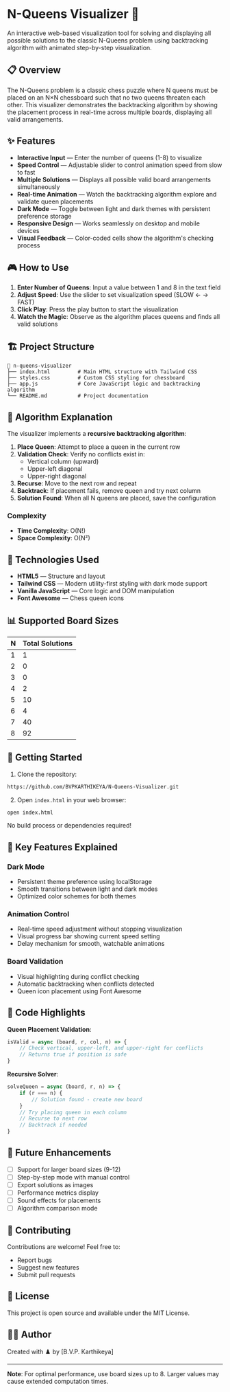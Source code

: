 # N-Queens Visualizer 👑

An interactive web-based visualization tool for solving and displaying all possible solutions to the classic N-Queens problem using backtracking algorithm with animated step-by-step visualization.

## 📋 Overview

The N-Queens problem is a classic chess puzzle where N queens must be placed on an N×N chessboard such that no two queens threaten each other. This visualizer demonstrates the backtracking algorithm by showing the placement process in real-time across multiple boards, displaying all valid arrangements.

## ✨ Features

- **Interactive Input** — Enter the number of queens (1-8) to visualize
- **Speed Control** — Adjustable slider to control animation speed from slow to fast
- **Multiple Solutions** — Displays all possible valid board arrangements simultaneously
- **Real-time Animation** — Watch the backtracking algorithm explore and validate queen placements
- **Dark Mode** — Toggle between light and dark themes with persistent preference storage
- **Responsive Design** — Works seamlessly on desktop and mobile devices
- **Visual Feedback** — Color-coded cells show the algorithm's checking process

## 🎮 How to Use

1. **Enter Number of Queens**: Input a value between 1 and 8 in the text field
2. **Adjust Speed**: Use the slider to set visualization speed (SLOW ← → FAST)
3. **Click Play**: Press the play button to start the visualization
4. **Watch the Magic**: Observe as the algorithm places queens and finds all valid solutions

## 🏗️ Project Structure
```
📁 n-queens-visualizer
├── index.html         # Main HTML structure with Tailwind CSS
├── styles.css         # Custom CSS styling for chessboard
├── app.js             # Core JavaScript logic and backtracking algorithm
└── README.md          # Project documentation
```

## 🧠 Algorithm Explanation

The visualizer implements a **recursive backtracking algorithm**:

1. **Place Queen**: Attempt to place a queen in the current row
2. **Validation Check**: Verify no conflicts exist in:
   - Vertical column (upward)
   - Upper-left diagonal
   - Upper-right diagonal
3. **Recurse**: Move to the next row and repeat
4. **Backtrack**: If placement fails, remove queen and try next column
5. **Solution Found**: When all N queens are placed, save the configuration

### Complexity
- **Time Complexity**: O(N!)
- **Space Complexity**: O(N²)

## 🎨 Technologies Used

- **HTML5** — Structure and layout
- **Tailwind CSS** — Modern utility-first styling with dark mode support
- **Vanilla JavaScript** — Core logic and DOM manipulation
- **Font Awesome** — Chess queen icons

## 📊 Supported Board Sizes

| N | Total Solutions |
|---|----------------|
| 1 | 1              |
| 2 | 0              |
| 3 | 0              |
| 4 | 2              |
| 5 | 10             |
| 6 | 4              |
| 7 | 40             |
| 8 | 92             |

## 🚀 Getting Started

1. Clone the repository:
```bash
https://github.com/BVPKARTHIKEYA/N-Queens-Visualizer.git
```

2. Open `index.html` in your web browser:
```bash
open index.html
```

No build process or dependencies required!

## 🎯 Key Features Explained

### Dark Mode
- Persistent theme preference using localStorage
- Smooth transitions between light and dark modes
- Optimized color schemes for both themes

### Animation Control
- Real-time speed adjustment without stopping visualization
- Visual progress bar showing current speed setting
- Delay mechanism for smooth, watchable animations

### Board Validation
- Visual highlighting during conflict checking
- Automatic backtracking when conflicts detected
- Queen icon placement using Font Awesome

## 🔧 Code Highlights

**Queen Placement Validation**:
```javascript
isValid = async (board, r, col, n) => {
    // Check vertical, upper-left, and upper-right for conflicts
    // Returns true if position is safe
}
```

**Recursive Solver**:
```javascript
solveQueen = async (board, r, n) => {
    if (r === n) {
        // Solution found - create new board
    }
    // Try placing queen in each column
    // Recurse to next row
    // Backtrack if needed
}
```

## 📝 Future Enhancements

- [ ] Support for larger board sizes (9-12)
- [ ] Step-by-step mode with manual control
- [ ] Export solutions as images
- [ ] Performance metrics display
- [ ] Sound effects for placements
- [ ] Algorithm comparison mode

## 🤝 Contributing

Contributions are welcome! Feel free to:
- Report bugs
- Suggest new features
- Submit pull requests

## 📄 License

This project is open source and available under the MIT License.

## 👨‍💻 Author

Created with ♟️ by [B.V.P. Karthikeya]

---

**Note**: For optimal performance, use board sizes up to 8. Larger values may cause extended computation times.

